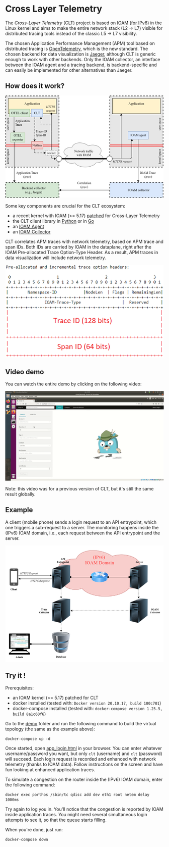 # Cross Layer Telemetry

The *Cross-Layer Telemetry* (CLT) project is based on [IOAM](https://datatracker.ietf.org/doc/rfc9197/) ([for IPv6](https://datatracker.ietf.org/doc/draft-ietf-ippm-ioam-ipv6-options)) in the Linux kernel and aims to make the entire network stack (L2 -> L7) visible for distributed tracing tools instead of the classic L5 -> L7 visibility.

The chosen Application Performance Management (APM) tool based on distributed tracing is [OpenTelemetry](https://opentelemetry.io), which is the new standard. The chosen backend for data visualization is [Jaeger](https://www.jaegertracing.io), although CLT is generic enough to work with other backends. Only the IOAM collector, an interface between the IOAM agent and a tracing backend, is backend-specific and can easily be implemented for other alternatives than Jaeger.

## How does it work?

![CLT_Architecture](./images/architecture.png?raw=true "CLT Architecture, with OpenTelemetry as the tracing tool and Jaeger as the backend")

Some key components are crucial for the CLT ecosystem:
- a recent kernel with IOAM (>= 5.17) [patched](./CLT.patch) for Cross-Layer Telemetry
- the CLT client library in [Python](./library/python/clt_genl.py) or in [Go](./library/golang/clt_genl.go)
- an [IOAM Agent](https://github.com/Advanced-Observability/ioam-agent-python/tree/clt)
- an [IOAM Collector](https://github.com/Advanced-Observability/ioam-collector-go-jaeger)

CLT correlates APM traces with network telemetry, based on APM trace and span IDs. Both IDs are carried by IOAM in the dataplane, right after the IOAM Pre-allocated Trace Option-Type Header. As a result, APM traces in data visualization will include network telemetry.

![IOAM_Trace_Header_Span](./images/ioam_new_header.png?raw=true "Location of trace and span IDs in the IOAM Pre-allocated Trace Option-Type Header")

## Video demo

You can watch the entire demo by clicking on the following video:

[![GIF_video](./images/video.gif?raw=true "CLT demo video")](https://youtu.be/LD1Dv9MPoJ8)

Note: this video was for a previous version of CLT, but it's still the same result globally.

## Example

A client (mobile phone) sends a login request to an API entrypoint, which one triggers a sub-request to a server. The monitoring happens inside the (IPv6) IOAM domain, i.e., each request between the API entrypoint and the server.

![Topology](images/topology.png?raw=true "Topology")

## Try it !

Prerequisites:
- an IOAM kernel (>= 5.17) patched for CLT
- docker installed (tested with: `Docker version 20.10.17, build 100c701`)
- docker-compose installed (tested with: `docker-compose version 1.25.5, build 8a1c60f6`)

Go to the [demo](./demo) folder and run the following command to build the virtual topology (the same as the example above):
```
docker-compose up -d
```

Once started, open [app_login.html](./demo/app_login.html) in your browser. You can enter whatever username/password you want, but only `clt` (username) and `clt` (password) will succeed. Each login request is recorded and enhanced with network telemetry (thanks to IOAM data). Follow instructions on the screen and have fun looking at enhanced application traces.

To simulate a congestion on the router inside the (IPv6) IOAM domain, enter the following command:
```
docker exec porthos /sbin/tc qdisc add dev eth1 root netem delay 1000ms
```

Try again to log you in. You'll notice that the congestion is reported by IOAM inside application traces. You might need several simultaneous login attempts to see it, so that the queue starts filling.

When you're done, just run:
```
docker-compose down
```
